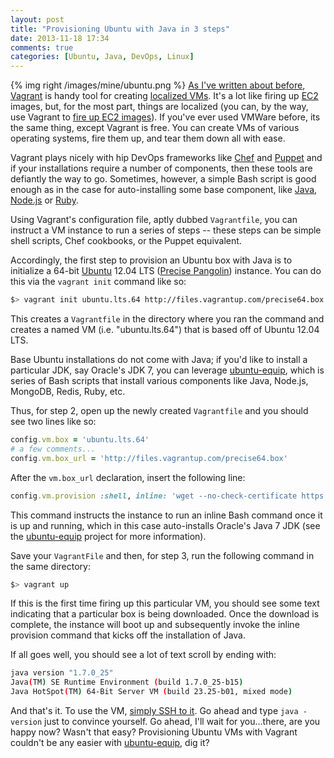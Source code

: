 ```yaml
---
layout: post
title: "Provisioning Ubuntu with Java in 3 steps"
date: 2013-11-18 17:34
comments: true
categories: [Ubuntu, Java, DevOps, Linux]
---
```


{% img right /images/mine/ubuntu.png %} [As I've written about before](http://thediscoblog.com/blog/2013/10/16/ssh-and-vagrant/), [Vagrant](http://www.vagrantup.com/) is handy tool for creating [localized VMs](http://www.vagrantbox.es/). It's a lot like firing up [EC2](http://thediscoblog.com/blog/categories/aws/) images, but, for the most part, things are localized (you can, by the way, use Vagrant to [fire up EC2 images](https://github.com/mitchellh/vagrant-aws)). If you've ever used VMWare before, its the same thing, except Vagrant is free. You can create VMs of various operating systems, fire them up, and tear them down all with ease. 

Vagrant plays nicely with hip DevOps frameworks like [Chef](http://www.opscode.com/chef/) and [Puppet](http://puppetlabs.com/) and if your installations require a number of components, then these tools are defiantly the way to go. Sometimes, however, a simple Bash script is good enough as in the case for auto-installing some base component, like [Java](http://thediscoblog.com/blog/categories/java/), [Node.js](http://thediscoblog.com/blog/categories/node/) or [Ruby](http://thediscoblog.com/blog/categories/ruby/). 

Using Vagrant's configuration file, aptly dubbed `Vagrantfile`, you can instruct a VM instance to run a series of steps -- these steps can be simple shell scripts, Chef cookbooks, or the Puppet equivalent. 

<!-- more -->

Accordingly, the first step to provision an Ubuntu box with Java is to initialize a 64-bit [Ubuntu](http://thediscoblog.com/blog/categories/linux/) 12.04 LTS ([Precise Pangolin](https://wiki.ubuntu.com/PrecisePangolin)) instance. You can do this via the `vagrant init` command like so:

``` bash Initializing a Vagrant box
$> vagrant init ubuntu.lts.64 http://files.vagrantup.com/precise64.box
```

This creates a `Vagrantfile` in the directory where you ran the command and creates a named VM (i.e. "ubuntu.lts.64") that is based off of Ubuntu 12.04 LTS. 

Base Ubuntu installations do not come with Java; if you'd like to install a particular JDK, say Oracle's JDK 7, you can leverage [ubuntu-equip](https://github.com/aglover/ubuntu-equip), which is series of Bash scripts that install various components like Java, Node.js, MongoDB, Redis, Ruby, etc. 

Thus, for step 2, open up the newly created `Vagrantfile` and you should see two lines like so: 

``` ruby A basic VagrantFile contains the box and box_url attributes
config.vm.box = 'ubuntu.lts.64'
# a few comments...
config.vm.box_url = 'http://files.vagrantup.com/precise64.box'
```

After the `vm.box_url` declaration, insert the following line:

``` ruby Installing Java
config.vm.provision :shell, inline: 'wget --no-check-certificate https://github.com/aglover/ubuntu-equip/raw/master/equip_java7_64.sh && bash equip_java7_64.sh'
```

This command instructs the instance to run an inline Bash command once it is up and running, which in this case auto-installs Oracle's Java 7 JDK (see the [ubuntu-equip](https://github.com/aglover/ubuntu-equip) project for more information). 

Save your `VagrantFile` and then, for step 3, run the following command in the same directory:

``` bash Firing up a new VM
$> vagrant up
```

If this is the first time firing up this particular VM, you should see some text indicating that a particular box is being downloaded. Once the download is complete, the instance will boot up and subsequently invoke the inline provision command that kicks off the installation of Java. 

If all goes well, you should see a lot of text scroll by ending with:

``` bash Java is installed!
java version "1.7.0_25"
Java(TM) SE Runtime Environment (build 1.7.0_25-b15)
Java HotSpot(TM) 64-Bit Server VM (build 23.25-b01, mixed mode)
```

And that's it. To use the VM, [simply SSH to it](http://thediscoblog.com/blog/2013/10/16/ssh-and-vagrant/). Go ahead and type `java -version` just to convince yourself. Go ahead, I'll wait for you...there, are you happy now?  Wasn't that easy? Provisioning Ubuntu VMs with Vagrant couldn't be any easier with [ubuntu-equip](https://github.com/aglover/ubuntu-equip), dig it?